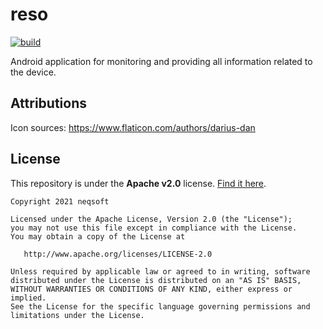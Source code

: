 # reso
[![build](https://github.com/neqsoft/reso/actions/workflows/build.yml/badge.svg)](https://github.com/neqsoft/reso/actions/workflows/build.yml)

Android application for monitoring and providing all information related to the device.


## Attributions

Icon sources:
https://www.flaticon.com/authors/darius-dan

## License
This repository is under the **Apache v2.0** license. [Find it here](https://github.com/neqsoft/logr/master/LICENSE).

    Copyright 2021 neqsoft

    Licensed under the Apache License, Version 2.0 (the "License");
    you may not use this file except in compliance with the License.
    You may obtain a copy of the License at

       http://www.apache.org/licenses/LICENSE-2.0

    Unless required by applicable law or agreed to in writing, software
    distributed under the License is distributed on an "AS IS" BASIS,
    WITHOUT WARRANTIES OR CONDITIONS OF ANY KIND, either express or implied.
    See the License for the specific language governing permissions and
    limitations under the License.

